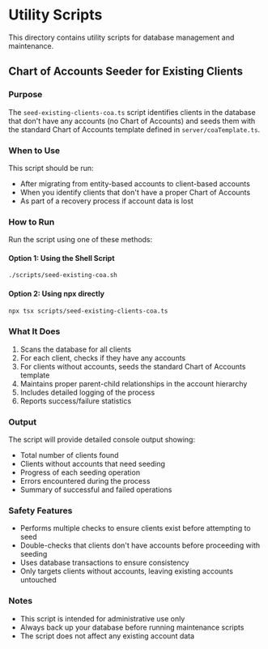 # Utility Scripts

This directory contains utility scripts for database management and maintenance.

## Chart of Accounts Seeder for Existing Clients

### Purpose
The `seed-existing-clients-coa.ts` script identifies clients in the database that don't have any accounts (no Chart of Accounts) and seeds them with the standard Chart of Accounts template defined in `server/coaTemplate.ts`.

### When to Use
This script should be run:
- After migrating from entity-based accounts to client-based accounts
- When you identify clients that don't have a proper Chart of Accounts
- As part of a recovery process if account data is lost

### How to Run
Run the script using one of these methods:

#### Option 1: Using the Shell Script
```bash
./scripts/seed-existing-coa.sh
```

#### Option 2: Using npx directly
```bash
npx tsx scripts/seed-existing-clients-coa.ts
```

### What It Does
1. Scans the database for all clients
2. For each client, checks if they have any accounts
3. For clients without accounts, seeds the standard Chart of Accounts template
4. Maintains proper parent-child relationships in the account hierarchy
5. Includes detailed logging of the process
6. Reports success/failure statistics

### Output
The script will provide detailed console output showing:
- Total number of clients found
- Clients without accounts that need seeding
- Progress of each seeding operation
- Errors encountered during the process
- Summary of successful and failed operations

### Safety Features
- Performs multiple checks to ensure clients exist before attempting to seed
- Double-checks that clients don't have accounts before proceeding with seeding
- Uses database transactions to ensure consistency
- Only targets clients without accounts, leaving existing accounts untouched

### Notes
- This script is intended for administrative use only
- Always back up your database before running maintenance scripts
- The script does not affect any existing account data